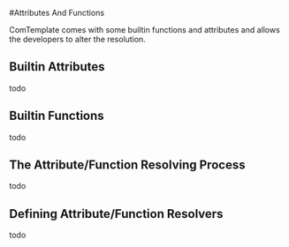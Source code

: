 #Attributes And Functions

ComTemplate comes with some builtin functions and attributes and allows the developers to alter the resolution.

## Builtin Attributes

todo

## Builtin Functions

todo

## The Attribute/Function Resolving Process

todo

## Defining Attribute/Function Resolvers

todo